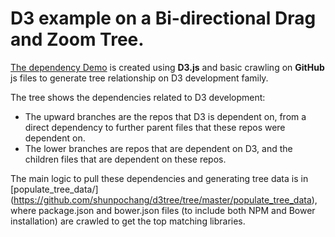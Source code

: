 # D3 example on a Bi-directional Drag and Zoom Tree.

[The dependency Demo](http://bl.ocks.org/shunpochang/66620bad0e6b201f261c) is created using **D3.js** and basic crawling on **GitHub** js files to generate tree relationship on D3 development family.

The tree shows the dependencies related to D3 development:
* The upward branches are the repos that D3 is dependent on, from a direct dependency to further parent files that these repos were dependent on.
* The lower branches are repos that are dependent on D3, and the children files that are dependent on these repos.

The main logic to pull these dependencies and generating tree data is in [populate_tree_data/] (https://github.com/shunpochang/d3tree/tree/master/populate_tree_data), where package.json and bower.json files (to include both NPM and Bower installation) are crawled to get the top matching libraries.

